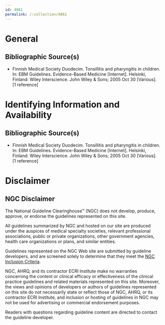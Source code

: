 ```yaml
---
id: 4861
permalink: /:collection/4861
---
```


# General

## Bibliographic Source(s)

- Finnish Medical Society Duodecim. Tonsillitis and pharyngitis in children. In: EBM Guidelines. Evidence-Based Medicine [Internet]. Helsinki, Finland: Wiley Interscience. John Wiley & Sons; 2005 Oct 30 [Various]. [1 reference]

# Identifying Information and Availability

## Bibliographic Source(s)

- Finnish Medical Society Duodecim. Tonsillitis and pharyngitis in children. In: EBM Guidelines. Evidence-Based Medicine [Internet]. Helsinki, Finland: Wiley Interscience. John Wiley & Sons; 2005 Oct 30 [Various]. [1 reference]

# Disclaimer

## NGC Disclaimer

The National Guideline Clearinghouse™ (NGC) does not develop, produce, approve, or endorse the guidelines represented on this site.

All guidelines summarized by NGC and hosted on our site are produced under the auspices of medical specialty societies, relevant professional associations, public or private organizations, other government agencies, health care organizations or plans, and similar entities.

Guidelines represented on the NGC Web site are submitted by guideline developers, and are screened solely to determine that they meet the [NGC Inclusion Criteria](/help-and-about/summaries/inclusion-criteria).

NGC, AHRQ, and its contractor ECRI Institute make no warranties concerning the content or clinical efficacy or effectiveness of the clinical practice guidelines and related materials represented on this site. Moreover, the views and opinions of developers or authors of guidelines represented on this site do not necessarily state or reflect those of NGC, AHRQ, or its contractor ECRI Institute, and inclusion or hosting of guidelines in NGC may not be used for advertising or commercial endorsement purposes.

Readers with questions regarding guideline content are directed to contact the guideline developer.

